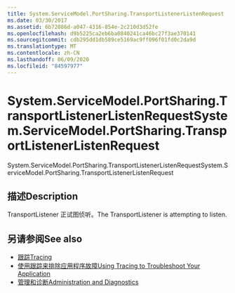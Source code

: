 ```yaml
---
title: System.ServiceModel.PortSharing.TransportListenerListenRequest
ms.date: 03/30/2017
ms.assetid: 6b72086d-a047-4316-854e-2c210d3d52fe
ms.openlocfilehash: d9b5225ca2eb6ba0840241ca46bc27f3ae370141
ms.sourcegitcommit: cdb295dd1db589ce5169ac9ff096f01fd0c2da9d
ms.translationtype: MT
ms.contentlocale: zh-CN
ms.lasthandoff: 06/09/2020
ms.locfileid: "84597977"
---
```

# <a name="systemservicemodelportsharingtransportlistenerlistenrequest"></a><span data-ttu-id="a8fd5-102">System.ServiceModel.PortSharing.TransportListenerListenRequest</span><span class="sxs-lookup"><span data-stu-id="a8fd5-102">System.ServiceModel.PortSharing.TransportListenerListenRequest</span></span>
<span data-ttu-id="a8fd5-103">System.ServiceModel.PortSharing.TransportListenerListenRequest</span><span class="sxs-lookup"><span data-stu-id="a8fd5-103">System.ServiceModel.PortSharing.TransportListenerListenRequest</span></span>  
  
## <a name="description"></a><span data-ttu-id="a8fd5-104">描述</span><span class="sxs-lookup"><span data-stu-id="a8fd5-104">Description</span></span>  
 <span data-ttu-id="a8fd5-105">TransportListener 正试图侦听。</span><span class="sxs-lookup"><span data-stu-id="a8fd5-105">The TransportListener is attempting to listen.</span></span>  
  
## <a name="see-also"></a><span data-ttu-id="a8fd5-106">另请参阅</span><span class="sxs-lookup"><span data-stu-id="a8fd5-106">See also</span></span>

- [<span data-ttu-id="a8fd5-107">跟踪</span><span class="sxs-lookup"><span data-stu-id="a8fd5-107">Tracing</span></span>](index.md)
- [<span data-ttu-id="a8fd5-108">使用跟踪来排除应用程序故障</span><span class="sxs-lookup"><span data-stu-id="a8fd5-108">Using Tracing to Troubleshoot Your Application</span></span>](using-tracing-to-troubleshoot-your-application.md)
- [<span data-ttu-id="a8fd5-109">管理和诊断</span><span class="sxs-lookup"><span data-stu-id="a8fd5-109">Administration and Diagnostics</span></span>](../index.md)

